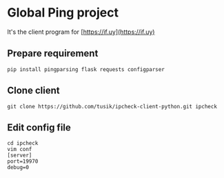 # Global Ping project
It's the client program for [https://if.uy](https://if.uy)

## Prepare requirement
```
pip install pingparsing flask requests configparser
```
## Clone client
```
git clone https://github.com/tusik/ipcheck-client-python.git ipcheck
```

## Edit config file
```
cd ipcheck
vim conf
[server]
port=19970
debug=0
```